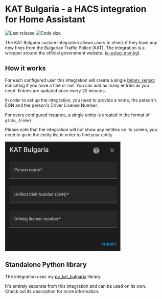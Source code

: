 # KAT Bulgaria - a HACS integration for Home Assistant

![Last release](https://img.shields.io/github/release-date/nedevski/hacs_kat_bulgaria?style=flat-square)
![Code size](https://img.shields.io/github/languages/code-size/nedevski/hacs_kat_bulgaria?style=flat-square)

The KAT Bulgaria custom integration allows users to check if they have any new fines from the Bulgarian Traffic Police (KAT).
The integration is a wrapper around the official government website.
([e-uslugi.mvr.bg](https://e-uslugi.mvr.bg/services/kat-obligations)).

## How it works

For each configured user this integration will create a single [binary_sensor](/integrations/binary_sensor) indicating if you have a fine or not. You can add as many entries as you need. Entries are updated once every 20 minutes.

In order to set up the integration, you need to provide a name, the person's EGN and the person's Driver License Number.

For every configured instance, a single entity is created in the format of `globi_{name}`.

Please note that the integration will not show any entities on its screen, you need to go in the entity list in order to find your entity.

![Config flow](docs/config-flow.jpg)

## Standalone Python library

The integration uses my [py_kat_bulgaria](https://github.com/Nedevski/py_kat_bulgaria) library.

It's entirely separate from this integration and can be used on its own. Check out its description for more information.
